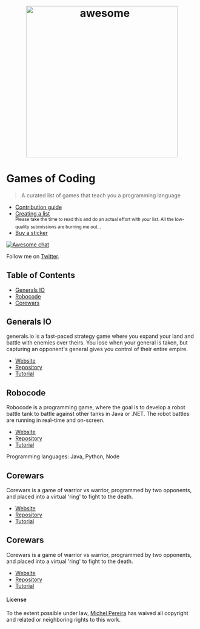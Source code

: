 <h1 align="center">
	<br>
	<img width="400" src="https://cdn.rawgit.com/sindresorhus/awesome/master/media/logo.svg" alt="awesome">
</h1>

# Games of Coding

> A curated list of games that teach you a programming language

- [Contribution guide](contributing.md)
- [Creating a list](create-list.md)<br><sup>Please take the time to read this and do an actual effort with your list. All the low-quality submissions are burning me out...</sup>
- [Buy a sticker](https://www.stickermule.com/marketplace/10034-awesome)

[![Awesome chat](https://badges.gitter.im/sindresorhus/awesome.svg)](https://gitter.im/gamesofcoding/Lobby)

Follow me on [Twitter](https://twitter.com/michelpereira).

## Table of Contents

- [Generals IO](#generalsio)
- [Robocode](#robocode)
- [Corewars](#corewars)

## Generals IO

generals.io is a fast-paced strategy game where you expand your land and battle with enemies over theirs. You lose when your general is taken, but capturing an opponent's general gives you control of their entire empire.

- [Website](http://generals.io)
- [Repository]()
- [Tutorial](http://dev.generals.io/api)

## Robocode

Robocode is a programming game, where the goal is to develop a robot battle tank to battle against other tanks in Java or .NET. The robot battles are running in real-time and on-screen.

- [Website](http://robocode.sourceforge.net)
- [Repository](http://robocode.sourceforge.net)
- [Tutorial](http://robowiki.net/wiki/Robocode_Basics)

Programming languages: Java, Python, Node 

## Corewars

Corewars is a game of warrior vs warrior, programmed by two opponents, and placed into a virtual 'ring' to fight to the death.

- [Website](http://www.corewars.org)
- [Repository](https://github.com/ivanignatiev/corewar)
- [Tutorial](http://www.corewars.org/information.html)

## Corewars

Corewars is a game of warrior vs warrior, programmed by two opponents, and placed into a virtual 'ring' to fight to the death.

- [Website](http://www.koth.org)
- [Repository](https://github.com/ivanignatiev/corewar)
- [Tutorial](http://www.koth.org/info.html)


#### License

To the extent possible under law, [Michel Pereira](http://www.michelpereira.com.br) has waived all copyright and related or neighboring rights to this work.
